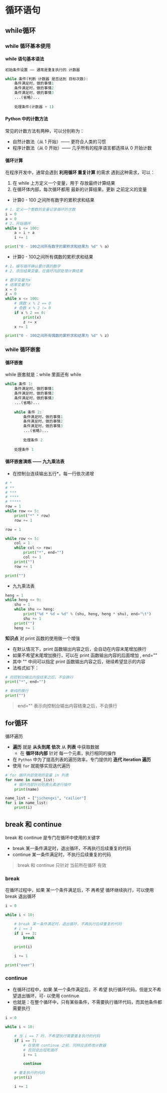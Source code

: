 # 循环语句
## while循环
### while 循环基本使用
#### while 语句基本语法
```python
初始条件设置 —— 通常是重复执行的 计数器

while 条件(判断 计数器 是否达到 目标次数):
    条件满足时，做的事情1
    条件满足时，做的事情2
    条件满足时，做的事情3
    ...(省略)...
    
    处理条件(计数器 + 1)
```
#### Python 中的计数方法
常见的计数方法有两种，可以分别称为：
- 自然计数法（从 1 开始）—— 更符合人类的习惯
- 程序计数法（从 0 开始）—— 几乎所有的程序语言都选择从 0 开始计数

#### 循环计算
在程序开发中，通常会遇到 **利用循环 重复计算** 的需求
遇到这种需求，可以：
1. 在 while 上方定义一个变量，用于 存放最终计算结果
2. 在循环体内部，每次循环都用 最新的计算结果，更新 之前定义的变量

- 计算0 - 100 之间所有数字的累积求和结果
```python
# 1、定义一个整数的变量记录循环的次数
i = 0
a = 0
# 2、开始循环
while i <= 100:
    a = i + a
    i += 1

print("0 - 100之间所有数字的累积求和结果为 %d" % a)
```
- 计算0 - 100之间所有偶数的累积求和结果
```python
# 1、编写循环确认要计算的数字
# 2、添加结果变量，在循环内部处理计算结果

# 数字变量为x
# 结果变量为z
x = 0
z = 0
while x <= 100:
    # 偶数 x % 2 == 0
    # 奇数 x % 2 != 0
    if x % 2 == 0:
        print(x)
        z += x
    x += 1

print("0 - 100之间所有偶数的累积求和结果为 %d" % z)
```

### while 循环嵌套
#### 循环嵌套
while 嵌套就是：while 里面还有 while
```python
while 条件 1:
    条件满足时，做的事情1
    条件满足时，做的事情2
    条件满足时，做的事情3
    ...(省略)...
    
    while 条件 2:
        条件满足时，做的事情1
        条件满足时，做的事情2
        条件满足时，做的事情3
        ...(省略)...
    
        处理条件 2
    
    处理条件 1
```
#### 循环嵌套演练 —— 九九乘法表
- 在控制台连续输出五行*，每一行依次递增
```python
# *
# **
# ***
# ****
# *****
row = 1
while row <= 5:
    print("*" * row)
    row += 1
```
```python
row = 1

while row <= 5:
    col = 1
    while col <= row:
        print("*", end="")
        col += 1
    print("")
    row += 1

print("")
```
- 九九乘法表
```python
heng = 1
while heng <= 9:
    shu = 1
    while shu <= heng:
        print("%d * %d = %d" % (shu, heng, heng * shu), end="\t")
        shu += 1
    print("")
    heng += 1
```

**知识点** 对 print 函数的使用做一个增强
- 在默认情况下，print 函数输出内容之后，会自动在内容末尾增加换行
- 如果不希望末尾增加换行，可以在 print 函数输出内容的后面增加 , end=""
- 其中 "" 中间可以指定 print 函数输出内容之后，继续希望显示的内容
- 法格式如下：
```python
# 向控制台输出内容结束之后，不会换行
print("*", end="")

# 单纯的换行
print("")
```
> end="" 表示向控制台输出内容结束之后，不会换行

## for循环
循环遍历
- **遍历** 就是 **从头到尾** **依次** 从 **列表** 中获取数据
    - 在 **循环体内部** 针对 每一个元素，执行相同的操作
- 在 `Python` 中为了提高列表的遍历效率，专门提供的 **迭代 iteration 遍历**
- 使用 `for` 就能够实现迭代遍历
```python
# for 循环内部使用的变量 in 列表
for name in name_list:
    # 循环内部针对列表元素进行操作
    print(name)
```
```python
name_list = ["jichengxi", "cailier"]
for i in name_list:
    print(i)
```

## break 和 continue
break 和 continue 是专门在循环中使用的关键字
- break 某一条件满足时，退出循环，不再执行后续重复的代码
- continue 某一条件满足时，不执行后续重复的代码
> break 和 continue 只针对 当前所在循环 有效

### break
在循环过程中，如果 某一个条件满足后，不 再希望 循环继续执行，可以使用 break 退出循环
```python
i = 0

while i < 10:

    # break 某一条件满足时，退出循环，不再执行后续重复的代码
    # i == 3
    if i == 3:
        break

    print(i)

    i += 1

print("over")
```

### continue
- 在循环过程中，如果 某一个条件满足后，不 希望 执行循环代码，但是又不希望退出循环，可- 以使用 continue
- 也就是：在整个循环中，只有某些条件，不需要执行循环代码，而其他条件都需要执行
```python
i = 0

while i < 10:

    # 当 i == 7 时，不希望执行需要重复执行的代码
    if i == 7:
        # 在使用 continue 之前，同样应该修改计数器
        # 否则会出现死循环
        i += 1

        continue

    # 重复执行的代码
    print(i)

    i += 1
```










